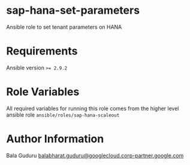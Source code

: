 # sap-hana-set-parameters

Ansible role to set tenant parameters on HANA

# Requirements

Ansible version `>= 2.9.2`

# Role Variables

All required variables for running this role comes from the higher level ansible role `ansible/roles/sap-hana-scaleout`

# Author Information

Bala Guduru <balabharat.guduru@googlecloud.corp-partner.google.com>